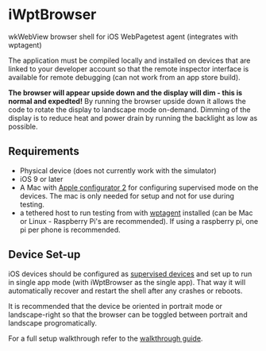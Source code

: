 # iWptBrowser
wkWebView browser shell for iOS WebPagetest agent (integrates with wptagent)

The application must be compiled locally and installed on devices that are linked to your developer account so that the remote inspector interface is available for remote debugging (can not work from an app store build).

**The browser will appear upside down and the display will dim - this is normal and expedted!**
By running the browser upside down it allows the code to rotate the display to landscape mode on-demand.  Dimming of the display is to reduce heat and power drain by running the backlight as low as possible.

## Requirements
* Physical device (does not currently work with the simulator)
* iOS 9 or later
* A Mac with [Apple configurator 2](https://itunes.apple.com/us/app/apple-configurator-2/id1037126344?mt=12) for configuring supervised mode on the devices. The mac is only needed for setup and not for use during testing.
* a tethered host to run testing from with [wptagent](https://github.com/WPO-Foundation/wptagent) installed (can be Mac or Linux - Raspberry Pi's are recommended).  If using a raspberry pi, one pi per phone is recommended.

## Device Set-up
iOS devices should be configured as [supervised devices](https://www.howtogeek.com/252286/how-to-put-an-iphone-or-ipad-into-supervised-mode-to-unlock-powerful-management-features/) and set up to run in single app mode (with iWptBrowser as the single app).  That way it will automatically recover and restart the shell after any crashes or reboots.

It is recommended that the device be oriented in portrait mode or landscape-right so that the browser can be toggled between portrait and landscape progromatically.

For a full setup walkthrough refer to the [walkthrough guide](docs/walkthrough.md).
